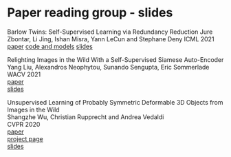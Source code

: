 # Paper reading group - slides

Barlow Twins: Self-Supervised Learning via Redundancy Reduction 
Jure Zbontar, Li Jing, Ishan Misra, Yann LeCun and Stephane Deny 
ICML 2021 
[paper](https://arxiv.org/pdf/2103.03230.pdf) 
[code and models](https://github.com/facebookresearch/barlowtwins) 
[slides](https://UEA-digital-human-group.github.io/paper-reading/slides/zbontar2021/) 



Relighting Images in the Wild With a Self-Supervised Siamese Auto-Encoder  
Yang Liu, Alexandros Neophytou, Sunando Sengupta, Eric Sommerlade  
WACV 2021  
[paper](https://openaccess.thecvf.com/content/WACV2021/html/Liu_Relighting_Images_in_the_Wild_With_a_Self-Supervised_Siamese_Auto-Encoder_WACV_2021_paper.html)  
[slides](https://UEA-digital-human-group.github.io/paper-reading/slides/liu2021/)

Unsupervised Learning of Probably Symmetric Deformable 3D Objects from Images in the Wild  
Shangzhe Wu, Christian Rupprecht and Andrea Vedaldi  
CVPR 2020  
[paper](https://openaccess.thecvf.com/content_CVPR_2020/papers/Wu_Unsupervised_Learning_of_Probably_Symmetric_Deformable_3D_Objects_From_Images_CVPR_2020_paper.pdf)  
[project page](https://elliottwu.com/projects/unsup3d/)  
[slides](https://UEA-digital-human-group.github.io/paper-reading/slides/wu2020/)
